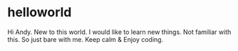 # helloworld


Hi Andy. New to this world. I would like to learn new things.
Not familiar with this. So just bare with me. Keep calm & Enjoy coding.
